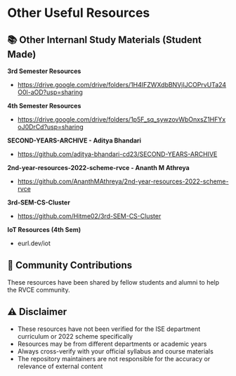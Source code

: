 # Other Useful Resources

## 📚 Other Internanl Study Materials (Student Made)

**3rd Semester Resources**
- https://drive.google.com/drive/folders/1H4IFZWXdbBNVjIJCOPrvUTa24O0l-aOD?usp=sharing

**4th Semester Resources**
- https://drive.google.com/drive/folders/1p5F_sq_sywzovWbOnxsZ1HFYxoJ0DrCd?usp=sharing

**SECOND-YEARS-ARCHIVE - Aditya Bhandari**
- https://github.com/aditya-bhandari-cd23/SECOND-YEARS-ARCHIVE

**2nd-year-resources-2022-scheme-rvce - Ananth M Athreya** 
- https://github.com/AnanthMAthreya/2nd-year-resources-2022-scheme-rvce

**3rd-SEM-CS-Cluster**
- https://github.com/Hitme02/3rd-SEM-CS-Cluster

**IoT Resources (4th Sem)**
- eurl.dev/iot


## 🤝 Community Contributions

These resources have been shared by fellow students and alumni to help the RVCE community.

## ⚠️ Disclaimer

- These  resources have not been verified for the ISE department curriculum or 2022 scheme specifically
- Resources may be from different departments or academic years
- Always cross-verify with your official syllabus and course materials
- The repository maintainers are not responsible for the accuracy or relevance of external content

